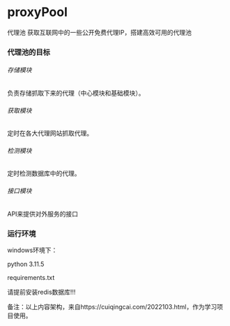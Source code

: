 # proxyPool
代理池
获取互联网中的一些公开免费代理IP，搭建高效可用的代理池

### 代理池的目标
###### 存储模块
负责存储抓取下来的代理（中心模块和基础模块）。
###### 获取模块
定时在各大代理网站抓取代理。
###### 检测模块
定时检测数据库中的代理。
###### 接口模块
API来提供对外服务的接口

### 运行环境
windows环境下：

python 3.11.5

requirements.txt

请提前安装redis数据库!!!


备注：以上内容架构，来自https://cuiqingcai.com/2022103.html，作为学习项目使用。